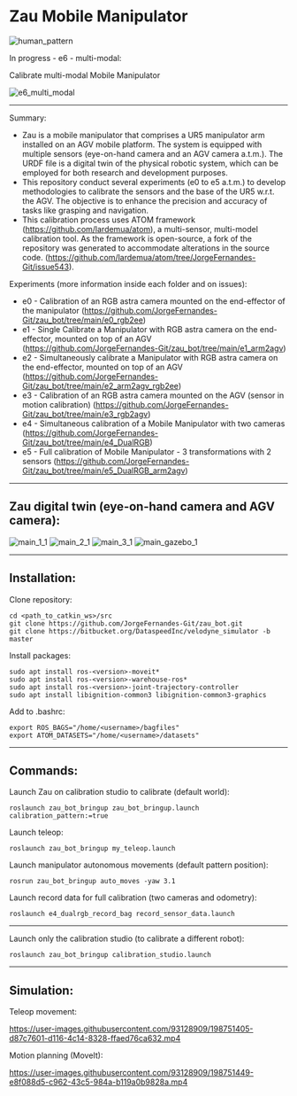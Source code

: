 # Zau Mobile Manipulator

![human_pattern](https://user-images.githubusercontent.com/80167550/225073033-5a9820a5-1339-4e35-af0d-f7f12f536ba6.png)

In progress - e6 - multi-modal:

Calibrate multi-modal Mobile Manipulator

![e6_multi_modal](https://user-images.githubusercontent.com/80167550/223143282-6aba8fe6-3a37-46c6-9d52-dcbfe30af1a1.png)

___________________________
Summary:
* Zau is a mobile manipulator that comprises a UR5 manipulator arm installed on an AGV mobile platform. The system is equipped with multiple sensors (eye-on-hand camera and an AGV camera a.t.m.). The URDF file is a digital twin of the physical robotic system, which can be employed for both research and development purposes.
* This repository conduct several experiments (e0 to e5 a.t.m.) to develop methodologies to calibrate the sensors and the base of the UR5 w.r.t. the AGV. The objective is to enhance the precision and accuracy of tasks like grasping and navigation.
* This calibration process uses ATOM framework (https://github.com/lardemua/atom), a multi-sensor, multi-model calibration tool. As the framework is open-source, a fork of the repository was generated to accommodate alterations in the source code. (https://github.com/lardemua/atom/tree/JorgeFernandes-Git/issue543).

Experiments (more information inside each folder and on issues):
* e0 -  Calibration of an RGB astra camera mounted on the end-effector of the manipulator (https://github.com/JorgeFernandes-Git/zau_bot/tree/main/e0_rgb2ee)
* e1 - Single Calibrate a Manipulator with RGB astra camera on the end-effector, mounted on top of an AGV (https://github.com/JorgeFernandes-Git/zau_bot/tree/main/e1_arm2agv)
* e2 - Simultaneously calibrate a Manipulator with RGB astra camera on the end-effector, mounted on top of an AGV (https://github.com/JorgeFernandes-Git/zau_bot/tree/main/e2_arm2agv_rgb2ee)
* e3 - Calibration of an RGB astra camera mounted on the AGV (sensor in motion calibration) (https://github.com/JorgeFernandes-Git/zau_bot/tree/main/e3_rgb2agv)
* e4 - Simultaneous calibration of a Mobile Manipulator with two cameras (https://github.com/JorgeFernandes-Git/zau_bot/tree/main/e4_DualRGB)
* e5 - Full calibration of Mobile Manipulator - 3 transformations with 2 sensors (https://github.com/JorgeFernandes-Git/zau_bot/tree/main/e5_DualRGB_arm2agv)

___________________________ 
## Zau digital twin (eye-on-hand camera and AGV camera):

![main_1_1](https://user-images.githubusercontent.com/80167550/222421938-7b4aa6b8-9f18-4553-bdb7-2e682504edb9.png)
![main_2_1](https://user-images.githubusercontent.com/80167550/222424085-79951101-608f-498c-85dc-ee28ccb2d898.png)
![main_3_1](https://user-images.githubusercontent.com/80167550/222424124-0a9370b2-8790-488b-8561-840a8dbe0ffb.png)
![main_gazebo_1](https://user-images.githubusercontent.com/80167550/222975895-05caedc7-14b8-49a1-9ab3-52771f0c6194.png)

___________________________
## Installation:

Clone repository:

    cd <path_to_catkin_ws>/src
    git clone https://github.com/JorgeFernandes-Git/zau_bot.git
    git clone https://bitbucket.org/DataspeedInc/velodyne_simulator -b master

Install packages:

    sudo apt install ros-<version>-moveit*
    sudo apt install ros-<version>-warehouse-ros*
    sudo apt install ros-<version>-joint-trajectory-controller
    sudo apt install libignition-common3 libignition-common3-graphics

Add to .bashrc:

    export ROS_BAGS="/home/<username>/bagfiles"
    export ATOM_DATASETS="/home/<username>/datasets"

___________________________
## Commands:

Launch Zau on calibration studio to calibrate (default world):

    roslaunch zau_bot_bringup zau_bot_bringup.launch calibration_pattern:=true

Launch teleop:

    roslaunch zau_bot_bringup my_teleop.launch

Launch manipulator autonomous movements (default pattern position):

    rosrun zau_bot_bringup auto_moves -yaw 3.1

Launch record data for full calibration (two cameras and odometry):

    roslaunch e4_dualrgb_record_bag record_sensor_data.launch 

___________________________

Launch only the calibration studio (to calibrate a different robot):

    roslaunch zau_bot_bringup calibration_studio.launch

___________________________

## Simulation:

Teleop movement:

https://user-images.githubusercontent.com/93128909/198751405-d87c7601-d116-4c14-8328-ffaed76ca632.mp4

Motion planning (MoveIt):

https://user-images.githubusercontent.com/93128909/198751449-e8f088d5-c962-43c5-984a-b119a0b9828a.mp4
